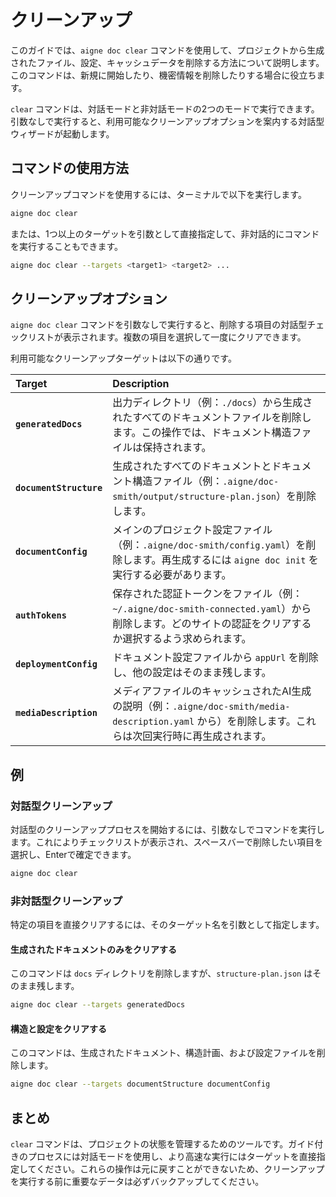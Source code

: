 # クリーンアップ

このガイドでは、`aigne doc clear` コマンドを使用して、プロジェクトから生成されたファイル、設定、キャッシュデータを削除する方法について説明します。このコマンドは、新規に開始したり、機密情報を削除したりする場合に役立ちます。

`clear` コマンドは、対話モードと非対話モードの2つのモードで実行できます。引数なしで実行すると、利用可能なクリーンアップオプションを案内する対話型ウィザードが起動します。

## コマンドの使用方法

クリーンアップコマンドを使用するには、ターミナルで以下を実行します。

```bash
aigne doc clear
```

または、1つ以上のターゲットを引数として直接指定して、非対話的にコマンドを実行することもできます。

```bash
aigne doc clear --targets <target1> <target2> ...
```

## クリーンアップオプション

`aigne doc clear` コマンドを引数なしで実行すると、削除する項目の対話型チェックリストが表示されます。複数の項目を選択して一度にクリアできます。

利用可能なクリーンアップターゲットは以下の通りです。

| Target | Description |
| :--- | :--- |
| **`generatedDocs`** | 出力ディレクトリ（例：`./docs`）から生成されたすべてのドキュメントファイルを削除します。この操作では、ドキュメント構造ファイルは保持されます。 |
| **`documentStructure`** | 生成されたすべてのドキュメントとドキュメント構造ファイル（例：`.aigne/doc-smith/output/structure-plan.json`）を削除します。 |
| **`documentConfig`** | メインのプロジェクト設定ファイル（例：`.aigne/doc-smith/config.yaml`）を削除します。再生成するには `aigne doc init` を実行する必要があります。 |
| **`authTokens`** | 保存された認証トークンをファイル（例：`~/.aigne/doc-smith-connected.yaml`）から削除します。どのサイトの認証をクリアするか選択するよう求められます。 |
| **`deploymentConfig`** | ドキュメント設定ファイルから `appUrl` を削除し、他の設定はそのまま残します。 |
| **`mediaDescription`** | メディアファイルのキャッシュされたAI生成の説明（例：`.aigne/doc-smith/media-description.yaml` から）を削除します。これらは次回実行時に再生成されます。 |

## 例

### 対話型クリーンアップ

対話型のクリーンアッププロセスを開始するには、引数なしでコマンドを実行します。これによりチェックリストが表示され、スペースバーで削除したい項目を選択し、Enterで確定できます。

```bash
aigne doc clear
```

### 非対話型クリーンアップ

特定の項目を直接クリアするには、そのターゲット名を引数として指定します。

#### 生成されたドキュメントのみをクリアする

このコマンドは `docs` ディレクトリを削除しますが、`structure-plan.json` はそのまま残します。

```bash
aigne doc clear --targets generatedDocs
```

#### 構造と設定をクリアする

このコマンドは、生成されたドキュメント、構造計画、および設定ファイルを削除します。

```bash
aigne doc clear --targets documentStructure documentConfig
```

## まとめ

`clear` コマンドは、プロジェクトの状態を管理するためのツールです。ガイド付きのプロセスには対話モードを使用し、より高速な実行にはターゲットを直接指定してください。これらの操作は元に戻すことができないため、クリーンアップを実行する前に重要なデータは必ずバックアップしてください。